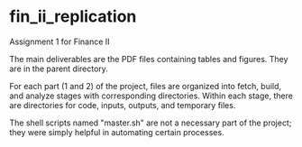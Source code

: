 # fin_ii_replication
Assignment 1 for Finance II

The main deliverables are the PDF files containing tables and figures. They are in the parent directory.

For each part (1 and 2) of the project, files are organized into fetch, build, and analyze stages with corresponding directories.
Within each stage, there are directories for code, inputs, outputs, and temporary files.

The shell scripts named "master.sh" are not a necessary part of the project; they were simply helpful in automating certain processes.
